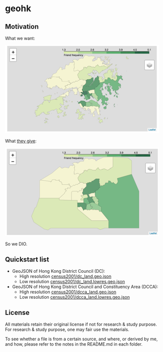 # geohk

## Motivation

What we want:

![](images/we-want.png)

What [they give](https://data.gov.hk/en-data/dataset/hk-had-json1-hong-kong-administrative-boundaries/resource/d2a89ff1-72d7-4523-a7de-74a57ad3e14b):

![](images/they-give.png)

So we DIO.

## Quickstart list

- GeoJSON of Hong Kong District Council (DC): 
   - High resolution [census2001/dc_land.geo.json](census2001/dc_land.geo.json)
   - Low resolution [census2001/dc_land.lowres.geo.json](census2001/dc_land.lowres.geo.json)
- GeoJSON of Hong Kong District Council and Constituency Area (DCCA):
   - High resolution [census2001/dcca_land.geo.json](census2001/dcca_land.geo.json)
   - Low resolution [census2001/dcca_land.lowres.geo.json](census2001/dcca_land.lowres.geo.json)

## License

All materials retain their original license if not for research & study purpose. For research & study purpose, one may fair use the materials.

To see whether a file is from a certain source, and where, or derived by me, and how, please refer to the notes in the README.md in each folder.

